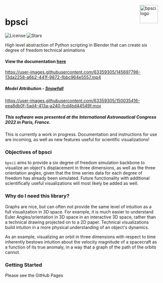 <a href="https://github.com/jerryvarghese1/bpsci">
    <img src="https://user-images.githubusercontent.com/63359305/168609979-5ccf9b93-dc78-4fe3-8dff-a75ae6152200.png" alt="bpsci logo" title="bpsci" align="right" height="60" />
</a>

# bpsci

![License](https://img.shields.io/github/license/jerryvarghese1/bpsci?style=for-the-badge)
![Stars](https://img.shields.io/github/stars/jerryvarghese1/bpsci?style=for-the-badge)
  
High level abstraction of Python scripting in Blender that can create six degree of freedom technical animations
<br>
#### View the documentation [here](https://jerryvarghese1.github.io/bpsci/)


https://user-images.githubusercontent.com/63359305/145697796-13da2258-a6b2-441f-9872-fbbc964e5557.mp4
##### Model Attribution - [Snowfall](https://sketchfab.com/3d-models/galileo-orbiter-19c3c6e0c1b548919d11681065fcf65a)


https://user-images.githubusercontent.com/63359305/150035416-eea8db0f-5ad4-413a-a240-fcd4bd44549f.mov

##### This software was presented at the International Astronautical Congress 2022 in Paris, France.
This is currently a work in progress. Documentation and instructions for use are incoming, as well as new features useful for scientific visualizations!

### Objectives of bpsci
```bpsci``` aims to provide a six degree of freedom simulation backbone to visualize an object's displacement in three dimensions, as well as the three orientation angles, given that the time series data for each degree of freedom has already been simulated. Future functionality with additional scientifically useful visualizations will most likely be added as well.

### Why do I need this library?
Graphs are nice, but can often not provide the same level of intuition as a full visualization in 3D space. For example, it is much easier to understand Euler Angles/orientation in 3D space in an interactive 3D space, rather than a technical drawing projected on to a 2D paper. Technical visualizations build intution in a more physical understanding of an object's dynamics. 

As an example, visualizing an orbit in three dimensions with respect to time inherently bestows intuition about the velocity magnitude of a spacecraft as a function of its true anomaly, in a way that a graph of the path of the orbits cannot.

### Getting Started
Please see the GitHub Pages
